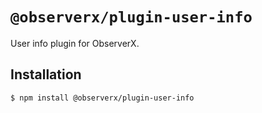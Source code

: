 # `@observerx/plugin-user-info`

User info plugin for ObserverX.

## Installation

```bash
$ npm install @observerx/plugin-user-info
```
